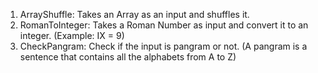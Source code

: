 
1. ArrayShuffle:
	Takes an Array as an input and shuffles it.
2. RomanToInteger:
	Takes a Roman Number as input and convert it to an integer. (Example: IX = 9)
3. CheckPangram:
	Check if the input is pangram or not. (A pangram is a sentence that contains all the
	alphabets from A to Z)
